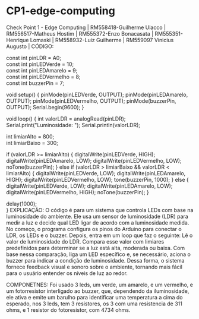 # CP1-edge-computing  
Check Point 1 - Edge Computing |
 RM558418-Guilherme Ulacco | RM556517-Matheus Hostim | RM555372-Enzo Bonacasata | RM555351-Henrique Lomaski | RM558932-Luiz Guilherme | RM559097  Vinicius Augusto
 | 
CÓDIGO:

const int pinLDR = A0;  
const int pinLEDVerde = 10;  
const int pinLEDAmarelo = 9;  
const int pinLEDVermelho = 8;  
const int buzzerPin = 7; 

void setup() {
  pinMode(pinLEDVerde, OUTPUT);
  pinMode(pinLEDAmarelo, OUTPUT);
  pinMode(pinLEDVermelho, OUTPUT);
  pinMode(buzzerPin, OUTPUT);
  Serial.begin(9600);
}

void loop() {
  int valorLDR = analogRead(pinLDR); 
  Serial.print("Luminosidade: ");
  Serial.println(valorLDR);

  int limiarAlto = 800;  
  int limiarBaixo = 300;  

  if (valorLDR >= limiarAlto) {
    digitalWrite(pinLEDVerde, HIGH);
    digitalWrite(pinLEDAmarelo, LOW);
    digitalWrite(pinLEDVermelho, LOW);
    noTone(buzzerPin);
  } else if (valorLDR > limiarBaixo && valorLDR < limiarAlto) {
    digitalWrite(pinLEDVerde, LOW);
    digitalWrite(pinLEDAmarelo, HIGH);
    digitalWrite(pinLEDVermelho, LOW);
    tone(buzzerPin, 1000);
  } else {
    digitalWrite(pinLEDVerde, LOW);
    digitalWrite(pinLEDAmarelo, LOW);
    digitalWrite(pinLEDVermelho, HIGH);
    noTone(buzzerPin);
  }

  delay(1000);  
}
EXPLICAÇÃO:
O código é para um sistema que controla LEDs com base na luminosidade do ambiente. Ele usa um sensor de luminosidade (LDR) para medir a luz e decide qual LED ligar de acordo com a luminosidade medida.
No começo, o programa configura os pinos do Arduino para conectar o LDR, os LEDs e o buzzer. Depois, entra em um loop que faz o seguinte:
Lê o valor de luminosidade do LDR.
Compara esse valor com limiares predefinidos para determinar se a luz está alta, moderada ou baixa.
Com base nessa comparação, liga um LED específico e, se necessário, aciona o buzzer para indicar a condição de luminosidade.
Dessa forma, o sistema fornece feedback visual e sonoro sobre o ambiente, tornando mais fácil para o usuário entender os níveis de luz ao redor.

COMPONETNES:
Foi usado 3 leds, um verde, um amarelo, e um vermelho, e um fotorresistor interligado ao buzzer, que, dependendo da iluminosidade, ele ativa e emite um barulho para identificar uma temperatura a cima do esperado, nos 3 leds, tem 3 resistores, os 3 com uma resistencia de 311 ohms, e  1 resistor do fotoresistor, com 4734 ohms.

